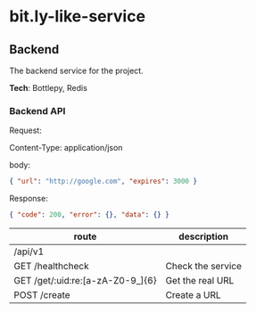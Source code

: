 # bit.ly-like-service

## Backend

The backend service for the project.

**Tech**:
Bottlepy, Redis

### Backend API

Request:

Content-Type: application/json

body:

```json
{ "url": "http://google.com", "expires": 3000 }
```

Response:

```json
{ "code": 200, "error": {}, "data": {} }
```

| route                            | description       |
| -------------------------------- | ----------------- |
| /api/v1                          |                   |
| GET /healthcheck                 | Check the service |
| GET /get/:uid:re:[a-zA-Z0-9_]{6} | Get the real URL  |
| POST /create                     | Create a URL      |
